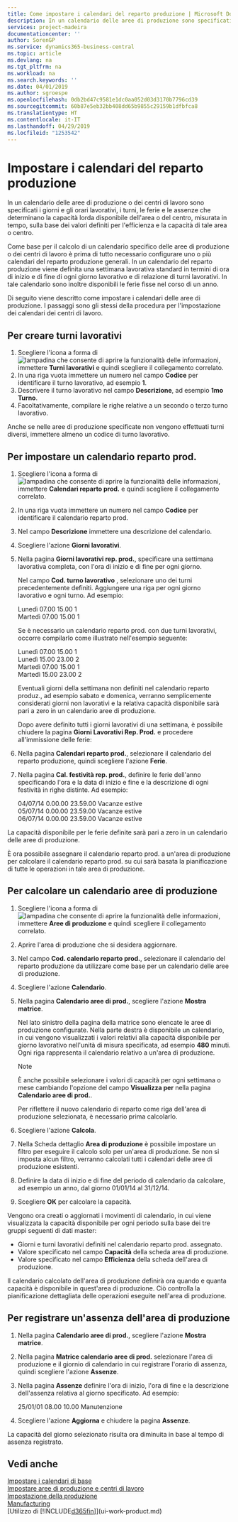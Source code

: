```yaml
---
title: Come impostare i calendari del reparto produzione | Microsoft Docs
description: In un calendario delle aree di produzione sono specificati i giorni e gli orari lavorativi, i turni, le ferie e le assenze che determinano la capacità lorda disponibile dell'area di produzione, misurata in tempo, sulla base dei valori definiti per l'efficienza e la capacità di tale area. Per la creazione e l'attivazione di un calendario delle aree di produzione sono necessarie diverse attività preliminari.
services: project-madeira
documentationcenter: ''
author: SorenGP
ms.service: dynamics365-business-central
ms.topic: article
ms.devlang: na
ms.tgt_pltfrm: na
ms.workload: na
ms.search.keywords: ''
ms.date: 04/01/2019
ms.author: sgroespe
ms.openlocfilehash: 0db2bd47c9581e1dc0aa052d03d3170b7796cd39
ms.sourcegitcommit: 60b87e5eb32bb408dd65b9855c29159b1dfbfca8
ms.translationtype: HT
ms.contentlocale: it-IT
ms.lasthandoff: 04/29/2019
ms.locfileid: "1253542"
---
```

# <a name="set-up-shop-calendars"></a>Impostare i calendari del reparto produzione
In un calendario delle aree di produzione o dei centri di lavoro sono specificati i giorni e gli orari lavorativi, i turni, le ferie e le assenze che determinano la capacità lorda disponibile dell'area o del centro, misurata in tempo, sulla base dei valori definiti per l'efficienza e la capacità di tale area o centro.

Come base per il calcolo di un calendario specifico delle aree di produzione o dei centri di lavoro è prima di tutto necessario configurare uno o più calendari del reparto produzione generali. In un calendario del reparto produzione viene definita una settimana lavorativa standard in termini di ora di inizio e di fine di ogni giorno lavorativo e di relazione di turni lavorativi. In tale calendario sono inoltre disponibili le ferie fisse nel corso di un anno.  

Di seguito viene descritto come impostare i calendari delle aree di produzione. I passaggi sono gli stessi della procedura per l'impostazione dei calendari dei centri di lavoro.  

## <a name="to-create-work-shifts"></a>Per creare turni lavorativi  
1.  Scegliere l'icona a forma di ![lampadina che consente di aprire la funzionalità delle informazioni](media/ui-search/search_small.png "Informazioni sull'operazione che si desidera eseguire"), immettere **Turni lavorativi** e quindi scegliere il collegamento correlato.  
2.  In una riga vuota immettere un numero nel campo **Codice** per identificare il turno lavorativo, ad esempio **1**.  
3.  Descrivere il turno lavorativo nel campo **Descrizione**, ad esempio **1mo Turno**.  
4.  Facoltativamente, compilare le righe relative a un secondo o terzo turno lavorativo.  

Anche se nelle aree di produzione specificate non vengono effettuati turni diversi, immettere almeno un codice di turno lavorativo.  

## <a name="to-set-up-a-shop-calendar"></a>Per impostare un calendario reparto prod.  
1.  Scegliere l'icona a forma di ![lampadina che consente di aprire la funzionalità delle informazioni](media/ui-search/search_small.png "Informazioni sull'operazione che si desidera eseguire"), immettere **Calendari reparto prod.** e quindi scegliere il collegamento correlato.  
2.  In una riga vuota immettere un numero nel campo **Codice** per identificare il calendario reparto prod.  
3.  Nel campo **Descrizione** immettere una descrizione del calendario.  
4.  Scegliere l'azione **Giorni lavorativi**.
5.  Nella pagina **Giorni lavorativi rep. prod.**, specificare una settimana lavorativa completa, con l'ora di inizio e di fine per ogni giorno.  

    Nel campo **Cod. turno lavorativo** , selezionare uno dei turni precedentemente definiti. Aggiungere una riga per ogni giorno lavorativo e ogni turno. Ad esempio:  

    Lunedì 07.00 15.00 1   
    Martedì 07.00 15.00 1  

    Se è necessario un calendario reparto prod. con due turni lavorativi, occorre compilarlo come illustrato nell'esempio seguente:  

    Lunedì 07.00 15.00 1   
    Lunedì 15.00 23.00 2  
    Martedì 07.00 15.00 1  
    Martedì 15.00 23.00 2  

    Eventuali giorni della settimana non definiti nel calendario reparto produz., ad esempio sabato e domenica, verranno semplicemente considerati giorni non lavorativi e la relativa capacità disponibile sarà pari a zero in un calendario aree di produzione.  

    Dopo avere definito tutti i giorni lavorativi di una settimana, è possibile chiudere la pagina **Giorni Lavorativi Rep. Prod.** e procedere all'immissione delle ferie:  

6.  Nella pagina **Calendari reparto prod.**, selezionare il calendario del reparto produzione, quindi scegliere l'azione **Ferie**.
7. Nella pagina **Cal. festività rep. prod.**, definire le ferie dell'anno specificando l'ora e la data di inizio e fine e la descrizione di ogni festività in righe distinte. Ad esempio:  

    04/07/14 0.00.00 23.59.00 Vacanze estive  
    05/07/14 0.00.00 23.59.00 Vacanze estive  
    06/07/14 0.00.00 23.59.00 Vacanze estive  

La capacità disponibile per le ferie definite sarà pari a zero in un calendario delle aree di produzione.  

È ora possibile assegnare il calendario reparto prod. a un'area di produzione per calcolare il calendario reparto prod. su cui sarà basata la pianificazione di tutte le operazioni in tale area di produzione.  

## <a name="to-calculate-a-work-center-calendar"></a>Per calcolare un calendario aree di produzione  

1.  Scegliere l'icona a forma di ![lampadina che consente di aprire la funzionalità delle informazioni](media/ui-search/search_small.png "Informazioni sull'operazione che si desidera eseguire"), immettere **Aree di produzione** e quindi scegliere il collegamento correlato.
2. Aprire l'area di produzione che si desidera aggiornare.  
3. Nel campo **Cod. calendario reparto prod.**, selezionare il calendario del reparto produzione da utilizzare come base per un calendario delle aree di produzione.  
4. Scegliere l'azione **Calendario**.  
5. Nella pagina **Calendario aree di prod.**, scegliere l'azione **Mostra matrice**.  

    Nel lato sinistro della pagina della matrice sono elencate le aree di produzione configurate. Nella parte destra è disponibile un calendario, in cui vengono visualizzati i valori relativi alla capacità disponibile per giorno lavorativo nell'unità di misura specificata, ad esempio **480** minuti. Ogni riga rappresenta il calendario relativo a un'area di produzione.  

    > [!NOTE]  
    >  È anche possibile selezionare i valori di capacità per ogni settimana o mese cambiando l'opzione del campo **Visualizza per** nella pagina **Calendario aree di prod.**.  

    Per riflettere il nuovo calendario di reparto come riga dell'area di produzione selezionata, è necessario prima calcolarlo.  

6.  Scegliere l'azione **Calcola**.  
7.  Nella Scheda dettaglio **Area di produzione** è possibile impostare un filtro per eseguire il calcolo solo per un'area di produzione. Se non si imposta alcun filtro, verranno calcolati tutti i calendari delle aree di produzione esistenti.  
8.  Definire la data di inizio e di fine del periodo di calendario da calcolare, ad esempio un anno, dal giorno 01/01/14 al 31/12/14.
9. Scegliere **OK** per calcolare la capacità.  

Vengono ora creati o aggiornati i movimenti di calendario, in cui viene visualizzata la capacità disponibile per ogni periodo sulla base dei tre gruppi seguenti di dati master:  

- Giorni e turni lavorativi definiti nel calendario reparto prod. assegnato.  
- Valore specificato nel campo **Capacità** della scheda area di produzione.  
- Valore specificato nel campo **Efficienza** della scheda dell'area di produzione.  

Il calendario calcolato dell'area di produzione definirà ora quando e quanta capacità è disponibile in quest'area di produzione. Ciò controlla la pianificazione dettagliata delle operazioni eseguite nell'area di produzione.  

## <a name="to-record-work-center-absence"></a>Per registrare un'assenza dell'area di produzione  
1.  Nella pagina **Calendario aree di prod.**, scegliere l'azione **Mostra matrice**.
2. Nella pagina **Matrice calendario aree di prod.** selezionare l'area di produzione e il giornio di calendario in cui registrare l'orario di assenza, quindi scegliere l'azione **Assenze**.  
3.  Nella pagina **Assenze** definire l'ora di inizio, l'ora di fine e la descrizione dell'assenza relativa al giorno specificato. Ad esempio:  

    25/01/01 08.00 10.00 Manutenzione  

4.  Scegliere l'azione **Aggiorna** e chiudere la pagina **Assenze**.  

La capacità del giorno selezionato risulta ora diminuita in base al tempo di assenza registrato.  

## <a name="see-also"></a>Vedi anche  
[Impostare i calendari di base](across-how-to-assign-base-calendars.md)  
[Impostare aree di produzione e centri di lavoro](production-how-to-set-up-work-and-machine-centers.md)  
[Impostazione della produzione](production-configure-production-processes.md)  
[Manufacturing](production-manage-manufacturing.md)  
[Utilizzo di [!INCLUDE[d365fin](includes/d365fin_md.md)]](ui-work-product.md)  
